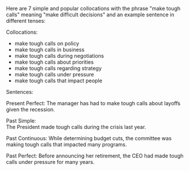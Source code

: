 Here are 7 simple and popular collocations with the phrase "make tough calls" meaning "make difficult decisions" and an example sentence in different tenses:

Collocations:

- make tough calls on policy
- make tough calls in business 
- make tough calls during negotiations
- make tough calls about priorities
- make tough calls regarding strategy
- make tough calls under pressure
- make tough calls that impact people

Sentences:  

Present Perfect:
The manager has had to make tough calls about layoffs given the recession.  

Past Simple:  
The President made tough calls during the crisis last year.

Past Continuous:
While determining budget cuts, the committee was making tough calls that impacted many programs.

Past Perfect: 
Before announcing her retirement, the CEO had made tough calls under pressure for many years.